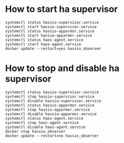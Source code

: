 # How to start ha supervisor
    systemctl status hassio-supervisor.service
    systemctl start hassio-supervisor.service
    systemctl status hassio-apparmor.service
    systemctl start hassio-apparmor.service
    systemctl status haos-agent.service
    systemctl start haos-agent.service
    docker update --restart=yes hassio_observer

# How to stop and disable ha supervisor
    systemctl status hassio-supervisor.service
    systemctl stop hassio-supervisor.service
    systemctl disable hassio-supervisor.service
    systemctl status hassio-apparmor.service
    systemctl stop hassio-apparmor.service
    systemctl disable hassio-apparmor.service
    systemctl status haos-agent.service
    systemctl stop haos-agent.service
    systemctl disable haos-agent.service
    docker stop hassio_observer
    docker update --restart=no hassio_observer
